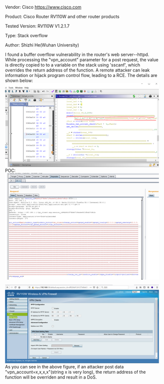 Vendor: Cisco https://www.cisco.com

Product: Cisco Router RV110W and other router products

Tested Version: RV110W V1.2.1.7

Type: Stack overflow

Author: Shizhi He(Wuhan University)

I found a buffer overflow vulnerability in the router's web server--httpd. While processing the "vpn_account" parameter for a post request, the value is directly copied to to a variable on the stack using 'sscanf', which overrides the return address of the function. A remote attacker can leak information or hijack program control flow, leading to a RCE. 
The details are shown below:
![image](https://github.com/pwnninja/cisco/blob/main/images/vpn_clientStackoverflow1.PNG)
POC: 
![image](https://github.com/pwnninja/cisco/blob/main/images/vpn_clientStackoverflow2.PNG)

![image](https://github.com/pwnninja/cisco/blob/main/images/vpn_clientStackoverflow3.PNG)
As you can see in the above figure, if an attacker post data "vpn_account=x,x,x,x"(string x is very long), the return address of the function will be overriden and result in a DoS.
